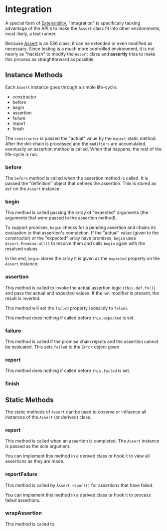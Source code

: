 # Integration

A special form of [Extensibility](./Extensibility.md), "integration" is specifically
tacking advantage of the API's to make the `Assert` class fit into other environments,
most likely, a test runner.

Because [Assert](./Assert.md) is an ES6 class, it can be extended or even modified as
necessary. Since testing is a much more controlled environment, it is not nearly as
"hackish" to modify the `Assert` class and **assertly** tries to make this process as
straightforward as possible.

## Instance Methods

Each `Assert` instance goes through a simple life-cycle:

 - constructor
 - before
 - begin
 - assertion
 - failure
 - report
 - finish

The `constructor` is passed the "actual" value by the `expect` static method. After
the dot-chain is processed and the `modifiers` are accumulated, eventually an
assertion method is called. When that happens, the rest of the life-cycle is run.

### before

The `before` method is called when the assertion method is called. It is passed
the "definition" object that defines the assertion. This is stored as `def` on the
`Assert` instance.

### begin

This method is called passing the array of "expected" arguments (the arguments that
were passed to the assertion method).

To support promises, `begin` checks for a pending assertion and chains its evaluation
to that assertion's completion. If the "actual" value (given to the constructor) or
the "expected" array have promises, `begin` uses `Assert.Promise.all()` to resolve
them and calls `begin` again with the resolved values.

In the end, `begin` stores the array it is given as the `expected` property on the
`Assert` instance.

### assertion

This method is called to invoke the actual assertion logic (`this.def.fn()`) and
pass the actual and expected values. If the `not` modifier is present, the result
is inverted.

This method will set the `failed` property (possibly to `false`).

This method does nothing if called before `this.expected` is set.

### failure

This method is called if the promise chain rejects and the assertion cannot be
evaluated. This sets `failed` to the `Error` object given.

### report

This method does nothing if called before `this.failed` is set.

### finish

## Static Methods

The static methods of `Assert` can be used to observe or influence all instances
of the `Assert` (or derived) class.

### report

This method is called when an assertion is completed. The `Assert` instance is
passed as the sole argument.

You can implement this method in a derived class or hook it to view all assertions
as they are made.

### reportFailure

This method is called by `Assert.report()` for assertions that have failed.

You can implement this method in a derived class or hook it to process failed
assertions.

### wrapAssertion

This method is called to
